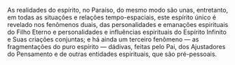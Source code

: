 ﻿As realidades do espírito, no Paraíso, do mesmo modo são unas, entretanto, em todas as situações e relações tempo-espaciais, este espírito único é revelado nos fenômenos duais, das personalidades e emanações espirituais do Filho Eterno e personalidades e influências espirituais do Espírito Infinito e Suas criações conjuntas; e há ainda um terceiro fenômeno — as fragmentações do puro espírito — dádivas, feitas pelo Pai, dos Ajustadores do Pensamento e de outras entidades espirituais, que são pré-pessoais.